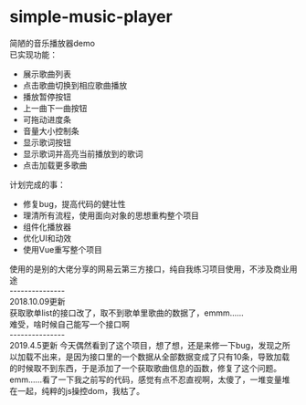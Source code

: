 # simple-music-player

简陋的音乐播放器demo<br/>
已实现功能：<br/>
<ul>
    <li>展示歌曲列表</li>
    <li>点击歌曲切换到相应歌曲播放</li>
    <li>播放暂停按钮</li>
    <li>上一曲下一曲按钮</li>
    <li>可拖动进度条</li>
    <li>音量大小控制条</li>
    <li>显示歌词按钮</li>
    <li>显示歌词并高亮当前播放到的歌词</li>
    <li>点击加载更多歌曲</li>
</ul>
计划完成的事：<br/>
<ul>
    <li>修复bug，提高代码的健壮性</li>
    <li>理清所有流程，使用面向对象的思想重构整个项目</li>
    <li>组件化播放器</li>
    <li>优化UI和动效</li>
    <li>使用Vue重写整个项目</li>
</ul>
使用的是别的大佬分享的网易云第三方接口，纯自我练习项目使用，不涉及商业用途<br/>
---------------<br/>
2018.10.09更新 <br/>
获取歌单list的接口改了，取不到歌单里歌曲的数据了，emmm......  <br/> 
难受，啥时候自己能写一个接口啊<br/>
---------------<br/>
2019.4.5更新    
今天偶然看到了这个项目，想了想，还是来修一下bug，发现之所以加载不出来，是因为接口里的一个数据从全部数据变成了只有10条，导致加载的时候取不到东西，于是添加了一个获取歌曲信息的函数，修复了这个问题。   
emm......看了一下我之前写的代码，感觉有点不忍直视啊，太傻了，一堆变量堆在一起，纯粹的js操控dom，我枯了。
